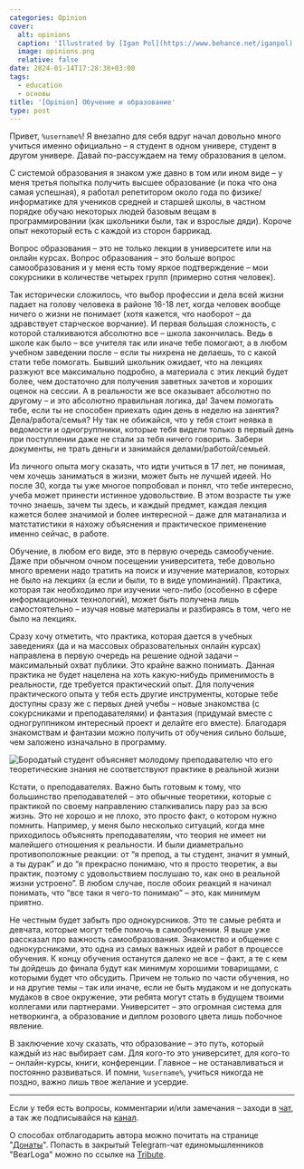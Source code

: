```yaml
---
categories: Opinion
cover:
  alt: opinions
  caption: 'Illustrated by [Igan Pol](https://www.behance.net/iganpol)'
  image: opinions.png
  relative: false
date: 2024-01-14T17:28:38+03:00
tags:
  - education
  - основы
title: '[Opinion] Обучение и образование'
type: post
---
```


Привет, `%username%`! Я внезапно для себя вдруг начал довольно много учиться именно официально – я студент в одном универе, студент в другом универе. Давай по-рассуждаем на тему образования в целом.

С системой образования я знаком уже давно в том или ином виде – у меня третья попытка получить высшее образование (и пока что она самая успешная), я работал репетитором около года по физике/информатике для учеников средней и старшей школы, в частном порядке обучаю некоторых людей базовым вещам в программировании (как школьники были, так и взрослые дяди). Короче опыт некоторый есть с каждой из сторон баррикад.

Вопрос образования – это не только лекции в университете или на онлайн курсах. Вопрос образования – это больше вопрос самообразования и у меня есть тому яркое подтверждение – мои сокурсники в количестве четырех групп (примерно сотня человек).

Так исторически сложилось, что выбор профессии и дела всей жизни падает на голову человека в районе 16-18 лет, когда человек вообще ничего о жизни не понимает (хотя кажется, что наоборот – да здравствует старческое ворчание). И первая большая сложность, с которой сталкиваются абсолютно все – школа закончилась. Ведь в школе как было – все учителя так или иначе тебе помогают, а в любом учебном заведении после – если ты нихрена не делаешь, то с какой стати тебе помогать. Бывший школьник ожидает, что на лекциях разжуют все максимально подробно, а материала с этих лекций будет более, чем достаточно для получения заветных зачетов и хороших оценок на сессии. А в реальности же все оказывает абсолютно по другому – и это абсолютно правильная логика, да! Зачем помогать тебе, если ты не способен приехать один день в неделю на занятия? Дела/работа/семья? Ну так не обижайся, что у тебя стоит неявка в ведомости и одногруппники, которые тебя видели только в первый день при поступлении даже не стали за тебя ничего говорить. Забери документы, не трать деньги и занимайся делами/работой/семьей.

Из личного опыта могу сказать, что идти учиться в 17 лет, не понимая, чем хочешь заниматься в жизни, может быть не лучшей идеей. Но после 30, когда ты уже многое попробовал и понял, что тебе интересно, учеба может принести истинное удовольствие. В этом возрасте ты уже точно знаешь, зачем ты здесь, и каждый предмет, каждая лекция кажется более значимой и более интересной – даже для матанализа и матстатистики я нахожу объяснения и практическое применение именно сейчас, в работе.

Обучение, в любом его виде, это в первую очередь самообучение. Даже при обычном очном посещении университета, тебе довольно много времени надо тратить на поиск и изучение материалов, которых не было на лекциях (а если и были, то в виде упоминаний). Практика, которая так необходимо при изучении чего-либо (особенно в сфере информационных технологий), может быть получена лишь самостоятельно – изучая новые материалы и разбираясь в том, чего не было на лекциях.

Сразу хочу отметить, что практика, которая дается в учебных заведениях (да и на массовых образовательных онлайн курсах) направлена в первую очередь на решение одной задачи – максимальный охват публики. Это крайне важно понимать. Данная практика не будет нацелена на хоть какую-нибудь применимость в реальности, где требуется практический опыт. Для получения практического опыта у тебя есть другие инструменты, которые тебе доступны сразу же с первых дней учебы – новые знакомства (с сокурсниками и преподавателями) и фантазия (придумай вместе с одногруппником интересный проект и делайте его вместе). Благодаря знакомствам и фантазии можно получить от обучения сильно больше, чем заложено изначально в программу.

![Бородатый студент объясняет молодому преподавателю что его теоретические знания не соответствуют практике в реальной жизни](/education-theory-and-practice.png)

Кстати, о преподавателях. Важно быть готовым к тому, что большинство преподавателей – это обычные теоретики, которые с практикой по своему направлению сталкивались пару раз за всю жизнь. Это не хорошо и не плохо, это просто факт, о котором нужно помнить. Например, у меня было несколько ситуаций, когда мне приходилось объяснять преподавателям, что теория не имеет ни малейшего отношения к реальности. И были диаметрально противоположные реакции: от “я препод, а ты студент, значит я умный, а ты дурак” и до “я прекрасно понимаю, что я просто теоретик, а вы практик, поэтому с удовольствием послушаю то, как оно в реальной жизни устроено”. В любом случае, после обоих реакций я начинал понимать, что “все таки я чего-то понимаю” – это, как минимум приятно.

Не честным будет забыть про однокурсников. Это те самые ребята и девчата, которые могут тебе помочь в самообучении. Я выше уже рассказал про важность самообразования. Знакомство и общение с однокурсниками, это одна из самых важных идей и работ в процессе обучения. К концу обучения останутся далеко не все – факт, а те с кем ты дойдешь до финала будут как минимум хорошими товарищами, с которыми будет что обсудить. Причем не только по части обучения, но и на другие темы – так или иначе, если не быть мудаком и не допускать мудаков в свое окружение, эти ребята могут стать в будущем твоими коллегами или партнерами. Университет – это огромная система для нетворкинга, а образование и диплом розового цвета лишь побочное явление.

В заключение хочу сказать, что образование – это путь, который каждый из нас выбирает сам. Для кого-то это университет, для кого-то – онлайн-курсы, книги, конференции. Главное – не останавливаться и постоянно развиваться. И помни, `%username%`, учиться никогда не поздно, важно лишь твое желание и усердие.

---

Если у тебя есть вопросы, комментарии и/или замечания – заходи в [чат](https://ttttt.me/jtprogru_chat), а так же подписывайся на [канал](https://ttttt.me/jtprogru_channel).

О способах отблагодарить автора можно почитать на странице "[Донаты](https://jtprog.ru/donations/)". Попасть в закрытый Telegram-чат единомышленников "BearLoga" можно по ссылке на [Tribute](https://web.tribute.tg/s/oRV).
